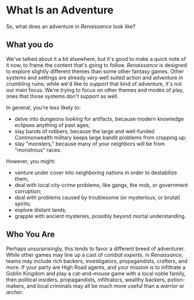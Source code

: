 # What Is an Adventure

So, what does an adventure in *Renaissance* look like?

## What you do

We've talked about it a bit elsewhere, but it's good to make a quick note of it now, to frame the content that's going to follow.
*Renaissance* is designed to explore slightly different themes than some other fantasy games.
Other systems and settings are already *very* well suited action and adventure in crumbling ruins; while we'd like to *support* that kind of adventure, it's not our main focus.
We're trying to focus on other themes and modes of play, ones that those systems don't support as well.

In general, you're less likely to:

- delve into dungeons looking for artifacts, because modern knowledge eclipses anything of past ages;
- slay bands of robbers, because the large and well-funded Commonwealth military keeps large bandit problems from cropping up;
- slay "monsters," because many of your neighbors will be from "monstrous" races.

However, you might:

- venture under cover into neighboring nations in order to destabilize them;
- deal with local city-crime problems, like gangs, the mob, or government corruption;
- deal with problems caused by troublesome (or mysterious, or brutal) spirits;
- explore distant lands;
- grapple with ancient mysteries, possibly beyond mortal understanding.

## Who You Are

Perhaps unsurprisingly, this tends to favor a different breed of adventurer.
While other games may line up a cast of *combat experts,* in *Renaissance*, teams may include rich backers, investigators, propagandists, crafters, and more.
If your party are High Road agents, and your mission is to infiltrate a Goblin Kingdom and play a cat-and-mouse game with a local noble family, then political insiders, propagandists, infiltrators, wealthy backers, potion-makers, and local criminals may all be much more useful than a *warrior* or *archer*.
